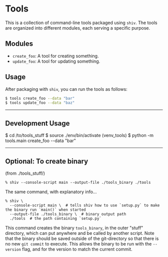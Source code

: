 
# Tools

This is a collection of command-line tools packaged using `shiv`. The tools are organized into different modules, each serving a specific purpose.

## Modules

- `create_foo`: A tool for creating something.
- `update_foo`: A tool for updating something.

## Usage

After packaging with `shiv`, you can run the tools as follows:

```bash
$ tools create_foo --data "bar"
$ tools update_foo --data "baz"
```

---


## Development Usage

$ cd /to/tools_stuff
$ source ./env/bin/activate
(venv_tools) $ python -m tools.main create_foo --data "bar"

---


## Optional: To create binary


(from ./tools_stuff/)  

```
% shiv --console-script main --output-file ./tools_binary ./tools
```

The same command, with explanatory info...

```
% shiv \
  --console-script main \  # tells shiv how to use `setup.py` to make the binary run `main()` when started
  --output-file ./tools_binary \  # binary output path
  ./tools  # the path containing `setup.py`
```

This command creates the binary `tools_binary`, in the outer "stuff" directory, which can put anywhere and be called by another script. Note that the binary should be saved outside of the git-directory so that there is no new `git commit` to execute. This allows the binary to be run with the `--version` flag, and for the version to match the current commit.
